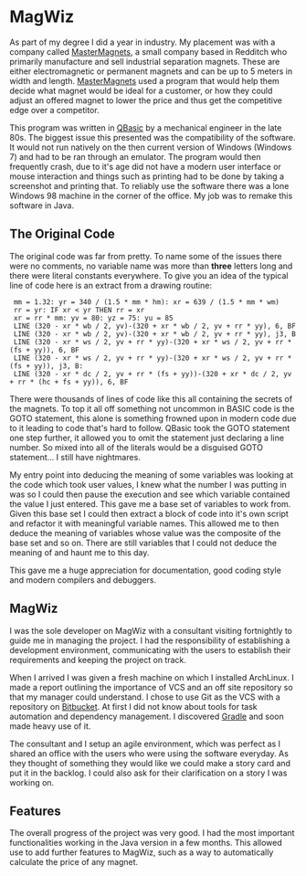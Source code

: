 # MagWiz

As part of my degree I did a year in industry. My placement was with a company
called [MasterMagnets][], a small company based in Redditch who primarily
manufacture and sell industrial separation magnets. These are either
electromagnetic or permanent magnets and can be up to 5 meters in width and
length. [MasterMagnets][] used a program that would help them decide what
magnet would be ideal for a customer, or how they could adjust an offered magnet
to lower the price and thus get the competitive edge over a competitor.

This program was written in [QBasic][] by a mechanical engineer in the late 80s.
The biggest issue this presented was the compatibility of the software. It would
not run natively on the then current version of Windows (Windows 7) and had to
be ran through an emulator. The program would then frequently crash, due to it's
age did not have a modern user interface or mouse interaction and things such as
printing had to be done by taking a screenshot and printing that. To reliably
use the software there was a lone Windows 98 machine in the corner of the
office. My job was to remake this software in Java.

## The Original Code

The original code was far from pretty. To name some of the issues there were no
comments, no variable name was more than **three** letters long and there were
literal constants everywhere. To give you an idea of the typical line of code
here is an extract from a drawing routine:

```BASIC
 mm = 1.32: yr = 340 / (1.5 * mm * hm): xr = 639 / (1.5 * mm * wm)
 rr = yr: IF xr < yr THEN rr = xr
 xr = rr * mm: yv = 80: yz = 75: yu = 85
 LINE (320 - xr * wb / 2, yv)-(320 + xr * wb / 2, yv + rr * yy), 6, BF
 LINE (320 - xr * wb / 2, yv)-(320 + xr * wb / 2, yv + rr * yy), j3, B
 LINE (320 - xr * ws / 2, yv + rr * yy)-(320 + xr * ws / 2, yv + rr * (fs + yy)), 6, BF
 LINE (320 - xr * ws / 2, yv + rr * yy)-(320 + xr * ws / 2, yv + rr * (fs + yy)), j3, B:
 LINE (320 - xr * dc / 2, yv + rr * (fs + yy))-(320 + xr * dc / 2, yv + rr * (hc + fs + yy)), 6, BF
```

There were thousands of lines of code like this all containing the secrets of
the magnets. To top it all off something not uncommon in BASIC code is the GOTO
statement, this alone is something frowned upon in modern code due to it leading
to code that's hard to follow. QBasic took the GOTO statement one step further,
it allowed you to omit the statement just declaring a line number. So mixed into
all of the literals would be a disguised GOTO statement... I still have
nightmares.

My entry point into deducing the meaning of some variables was looking at the
code which took user values, I knew what the number I was putting in was so
I could then pause the execution and see which variable contained the value
I just entered. This gave me a base set of variables to work from. Given this
base set I could then extract a block of code into it's own script and refactor
it with meaningful variable names. This allowed me to then deduce the meaning of
variables whose value was the composite of the base set and so on. There are
still variables that I could not deduce the meaning of and haunt me to this day.

This gave me a huge appreciation for documentation, good coding style and modern
compilers and debuggers.

## MagWiz

I was the sole developer on MagWiz with a consultant visiting fortnightly to
guide me in managing the project. I had the responsibility of establishing
a development environment, communicating with the users to establish their
requirements and keeping the project on track.

When I arrived I was given a fresh machine on which I installed ArchLinux.
I made a report outlining the importance of VCS and an off site repository so
that my manager could understand. I chose to use Git as the VCS with
a repository on [Bitbucket][]. At first I did not know about tools for task
automation and dependency management. I discovered [Gradle][] and soon made
heavy use of it.

The consultant and I setup an agile environment, which was perfect as I shared
an office with the users who were using the software everyday. As they thought
of something they would like we could make a story card and put it in the
backlog. I could also ask for their clarification on a story I was working on.

## Features

The overall progress of the project was very good. I had the most important
functionalities working in the Java version in a few months. This allowed use to
add further features to MagWiz, such as a way to automatically calculate the
price of any magnet.

[MasterMagnets]: www.mastermagnets.com
[QBasic]: https://en.wikipedia.org/wiki/QBasic
[Bitbucket]: https://www.bitbucket.org
[Gradle]: https://www.gradle.org
